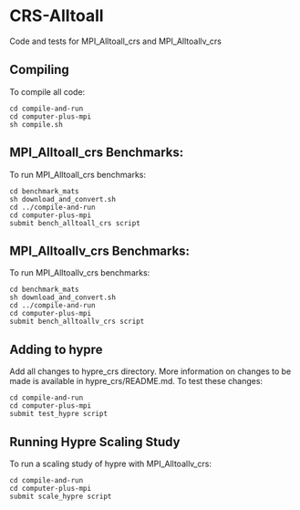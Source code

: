 # CRS-Alltoall
Code and tests for MPI\_Alltoall\_crs and MPI\_Alltoallv\_crs

## Compiling
To compile all code:
```
cd compile-and-run
cd computer-plus-mpi
sh compile.sh
```

## MPI\_Alltoall\_crs Benchmarks:
To run MPI\_Alltoall\_crs benchmarks:
```
cd benchmark_mats
sh download_and_convert.sh
cd ../compile-and-run
cd computer-plus-mpi
submit bench_alltoall_crs script
```

## MPI\_Alltoallv\_crs Benchmarks:
To run MPI\_Alltoallv\_crs benchmarks:
```
cd benchmark_mats
sh download_and_convert.sh
cd ../compile-and-run
cd computer-plus-mpi
submit bench_alltoallv_crs script
```

## Adding to hypre
Add all changes to hypre\_crs directory.  More information on changes to be made is available in hypre\_crs/README.md.
To test these changes:
```
cd compile-and-run
cd computer-plus-mpi
submit test_hypre script
```

## Running Hypre Scaling Study
To run a scaling study of hypre with MPI\_Alltoallv\_crs:
```
cd compile-and-run
cd computer-plus-mpi
submit scale_hypre script
```
